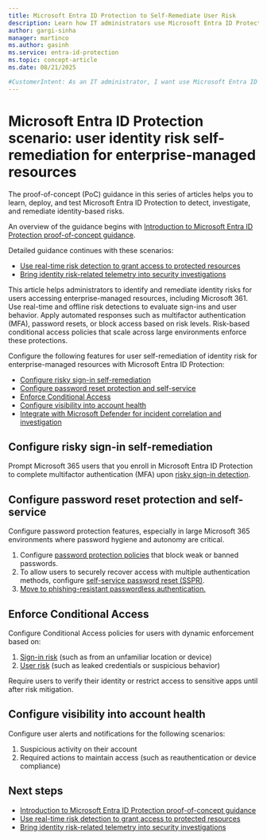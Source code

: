 ```yaml
---
title: Microsoft Entra ID Protection to Self-Remediate User Risk
description: Learn how IT administrators use Microsoft Entra ID Protection to identify and remediate identity risks for users that access enterprise-managed resources.
author: gargi-sinha
manager: martinco
ms.author: gasinh
ms.service: entra-id-protection
ms.topic: concept-article
ms.date: 08/21/2025

#CustomerIntent: As an IT administrator, I want use Microsoft Entra ID Protection to identify and remediate identity risks so that I can protect users that access enterprise-managed resources.
---
```

# Microsoft Entra ID Protection scenario: user identity risk self-remediation for enterprise-managed resources

The proof-of-concept (PoC) guidance in this series of articles helps you to learn, deploy, and test Microsoft Entra ID Protection to detect, investigate, and remediate identity-based risks.

An overview of the guidance begins with [Introduction to Microsoft Entra ID Protection proof-of-concept guidance](id-protection-guide-introduction.md).

Detailed guidance continues with these scenarios:

- [Use real-time risk detection to grant access to protected resources](id-protection-guide-detect.md)
- [Bring identity risk-related telemetry into security investigations](id-protection-guide-investigate.md)

This article helps administrators to identify and remediate identity risks for users accessing enterprise-managed resources, including Microsoft 361. Use real-time and offline risk detections to evaluate sign-ins and user behavior. Apply automated responses such as multifactor authentication (MFA), password resets, or block access based on risk levels. Risk-based conditional access policies that scale across large environments enforce these protections.

Configure the following features for user self-remediation of identity risk for enterprise-managed resources with Microsoft Entra ID Protection:

- [Configure risky sign-in self-remediation](#configure-risky-sign-in-self-remediation)
- [Configure password reset protection and self-service](#configure-password-reset-protection-and-self-service)
- [Enforce Conditional Access](#enforce-conditional-access)
- [Configure visibility into account health](#configure-visibility-into-account-health)
- [Integrate with Microsoft Defender for incident correlation and investigation](/defender-xdr/incidents-overview)

## Configure risky sign-in self-remediation

Prompt Microsoft 365 users that you enroll in Microsoft Entra ID Protection to complete multifactor authentication (MFA) upon [risky sign-in detection](../id-protection/howto-identity-protection-remediate-unblock.md#risk-based-policy).

## Configure password reset protection and self-service

Configure password protection features, especially in large Microsoft 365 environments where password hygiene and autonomy are critical.

1. Configure [password protection policies](../identity/authentication/concept-password-ban-bad.md) that block weak or banned passwords.
1. To allow users to securely recover access with multiple authentication methods, configure [self-service password reset (SSPR)](../id-protection/howto-identity-protection-configure-risk-policies.md#user-risk-policy-in-conditional-access).
1. [Move to phishing-resistant passwordless authentication.](../identity/authentication/how-to-plan-prerequisites-phishing-resistant-passwordless-authentication.md)

## Enforce Conditional Access

Configure Conditional Access policies for users with dynamic enforcement based on:

1. [Sign-in risk](../id-protection/concept-identity-protection-risks.md) (such as from an unfamiliar location or device)
1. [User risk](../id-protection/concept-identity-protection-risks.md#premium-user-risk-detections) (such as leaked credentials or suspicious behavior)

Require users to verify their identity or restrict access to sensitive apps until after risk mitigation.

## Configure visibility into account health

Configure user alerts and notifications for the following scenarios:

1. Suspicious activity on their account
1. Required actions to maintain access (such as reauthentication or device compliance)

## Next steps

- [Introduction to Microsoft Entra ID Protection proof-of-concept guidance](id-protection-guide-introduction.md)
- [Use real-time risk detection to grant access to protected resources](id-protection-guide-detect.md)
- [Bring identity risk-related telemetry into security investigations](id-protection-guide-investigate.md)
